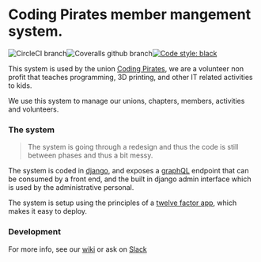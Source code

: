 # Coding Pirates member mangement system.
![CircleCI branch](https://img.shields.io/circleci/project/github/CodingPirates/forenings_medlemmer/master.svg?style=for-the-badge)![Coveralls github branch](https://img.shields.io/coveralls/github/CodingPirates/forenings_medlemmer/master.svg?style=for-the-badge)[![Code style: black](https://img.shields.io/badge/code%20style-black-000000.svg)](https://github.com/ambv/black)


This system is used by the union [Coding Pirates][cpDK], we are a volunteer
non profit that teaches programming, 3D printing, and other IT related
activities to kids.

We use this system to manage our unions, chapters, members, activities and
volunteers.

### The system
> The system is going through a redesign and thus the code is still between
> phases and thus a bit messy.

The system is coded in [django][django], and exposes a [graphQL][graphQL]
endpoint that can be consumed by a front end, and the built in django admin
interface which is used by the administrative personal.

The system is setup using the principles of a [twelve factor app][12factor],
which makes it easy to deploy.


### Development
For more info, see our [wiki][wiki] or ask on [Slack][slack]

<!-- Links -->
[cpDK]: https://codingpirates.dk
[django]: https://www.djangoproject.com
[graphQl]: https://www.howtographql.com
[12factor]: https://12factor.net
[wiki]: https://github.com/CodingPirates/forenings_medlemmer/wiki
[slack]: https://slackinvite.codingpirates.dk/
